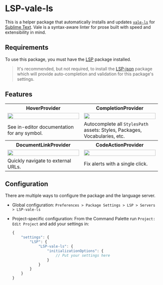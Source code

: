 # LSP-vale-ls

This is a helper package that automatically installs and updates [`vale-ls`][1] for [Sublime Text][4]. Vale is a syntax-aware linter for prose built with speed and extensibility in mind.

## Requirements

To use this package, you must have the [LSP][3] package installed.

> It's recommended, but not required, to install the [LSP-json][2] package which will provide auto-completion and validation for this package's settings.

## Features

<table>
    <tr>
        <th>HoverProvider</th>
        <th>CompletionProvider</th>
    </tr>
    <tr>
        <td width="50%">
            <a href="https://user-images.githubusercontent.com/8785025/234143355-c442cbbd-ffc8-445f-a9b8-c3756ac1a5c2.png">
                <img src="https://user-images.githubusercontent.com/8785025/234143355-c442cbbd-ffc8-445f-a9b8-c3756ac1a5c2.png" width="100%">
            </a>
        </td>
        <td width="50%">
            <a href="https://user-images.githubusercontent.com/8785025/234143446-5dcb1f37-7af0-4834-84ca-37bb1db68f1e.png">
                <img src="https://user-images.githubusercontent.com/8785025/234143446-5dcb1f37-7af0-4834-84ca-37bb1db68f1e.png" width="100%">
            </a>
        </td>
    </tr>
    <tr>
        <td width="50%">
          See in-editor documentation for any symbol.
        </td>
        <td width="50%">Autocomplete all <code>StylesPath</code> assets: Styles, Packages, Vocabularies, etc.</td>
    </tr>
    <tr>
        <th>DocumentLinkProvider</th>
        <th>CodeActionProvider</th>
    </tr>
    <tr>
        <td width="50%">
            <a href="https://user-images.githubusercontent.com/8785025/234143624-a6125229-fc74-4051-a40a-92ede8861ab9.png">
                <img src="https://user-images.githubusercontent.com/8785025/234143624-a6125229-fc74-4051-a40a-92ede8861ab9.png" width="100%">
            </a>
        </td>
        <td width="50%">
            <a href="https://user-images.githubusercontent.com/8785025/234143654-d23a42a4-15d3-48cd-95cf-901d9b424b6b.png">
                <img src="https://user-images.githubusercontent.com/8785025/234143654-d23a42a4-15d3-48cd-95cf-901d9b424b6b.png" width="100%">
            </a>
        </td>
    </tr>
    <tr>
        <td width="50%">
          Quickly navigate to external URLs.
        </td>
        <td width="50%">
            Fix alerts with a single click.
        </td>
    </tr>
</table>

## Configuration

There are multiple ways to configure the package and the language server.

- Global configuration: `Preferences > Package Settings > LSP > Servers > LSP-vale-ls`
- Project-specific configuration:
  From the Command Palette run `Project: Edit Project` and add your settings in:

    ```js
    {
        "settings": {
            "LSP": {
                "LSP-vale-ls": {
                    "initializationOptions": {
                        // Put your settings here
                    }
                }
            }
        }
    }
    ```

[1]: https://github.com/errata-ai/vale-ls
[2]: https://packagecontrol.io/packages/LSP-json
[3]: https://packagecontrol.io/packages/LSP
[4]: https://www.sublimetext.com/